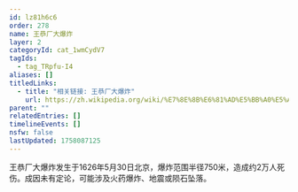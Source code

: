 ```yaml
---
id: lz81h6c6
order: 278
name: 王恭厂大爆炸
layer: 2
categoryId: cat_1wmCydV7
tagIds:
  - tag_TRpfu-I4
aliases: []
titledLinks:
  - title: "相关链接: 王恭厂大爆炸"
    url: https://zh.wikipedia.org/wiki/%E7%8E%8B%E6%81%AD%E5%BB%A0%E5%A4%A7%E7%88%86%E7%82%B8
parent: ""
relatedEntries: []
timelineEvents: []
nsfw: false
lastUpdated: 1758087125
---
```


王恭厂大爆炸发生于1626年5月30日北京，爆炸范围半径750米，造成约2万人死伤。成因未有定论，可能涉及火药爆炸、地震或陨石坠落。